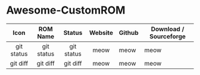 # Awesome-CustomROM

|    Icon    |  ROM Name  |   Status   | Website | Github | Download / Sourceforge |
| :--------: | :--------: | :--------: | :-----: | ------ | ---------------------- |
| git status | git status | git status |  meow   | meow   | meow                   |
|  git diff  |  git diff  |  git diff  |  meow   | meow   | meow                   |

